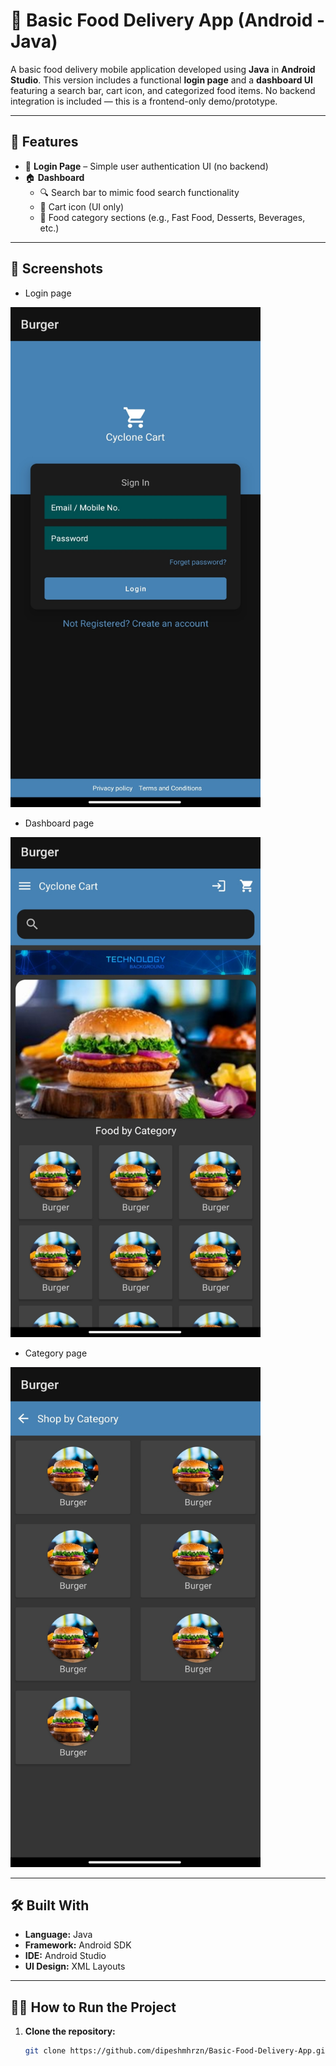 # 🍔 Basic Food Delivery App (Android - Java)

A basic food delivery mobile application developed using **Java** in **Android Studio**. This version includes a functional **login page** and a **dashboard UI** featuring a search bar, cart icon, and categorized food items. No backend integration is included — this is a frontend-only demo/prototype.

---

## 🧩 Features

- 🔐 **Login Page** – Simple user authentication UI (no backend)
- 🏠 **Dashboard**
  - 🔍 Search bar to mimic food search functionality
  - 🛒 Cart icon (UI only)
  - 🍱 Food category sections (e.g., Fast Food, Desserts, Beverages, etc.)

---

## 📱 Screenshots

- Login page 
<img src="https://github.com/dipeshmhrzn/Basic-Food-Delivery-App/blob/be4b6ef4afb2b2ac9999678dd6b1d195d1d89840/login.png" width="400" height="800" />

- Dashboard page 
<img src="https://github.com/dipeshmhrzn/Basic-Food-Delivery-App/blob/be4b6ef4afb2b2ac9999678dd6b1d195d1d89840/dashboard.png" width="400" height="800" />

- Category page 
<img src="https://github.com/dipeshmhrzn/Basic-Food-Delivery-App/blob/be4b6ef4afb2b2ac9999678dd6b1d195d1d89840/category.png" width="400" height="800" />

---

## 🛠 Built With

- **Language:** Java  
- **Framework:** Android SDK  
- **IDE:** Android Studio  
- **UI Design:** XML Layouts

---

## 🧑‍💻 How to Run the Project

1. **Clone the repository:**

   ```bash
   git clone https://github.com/dipeshmhrzn/Basic-Food-Delivery-App.git
